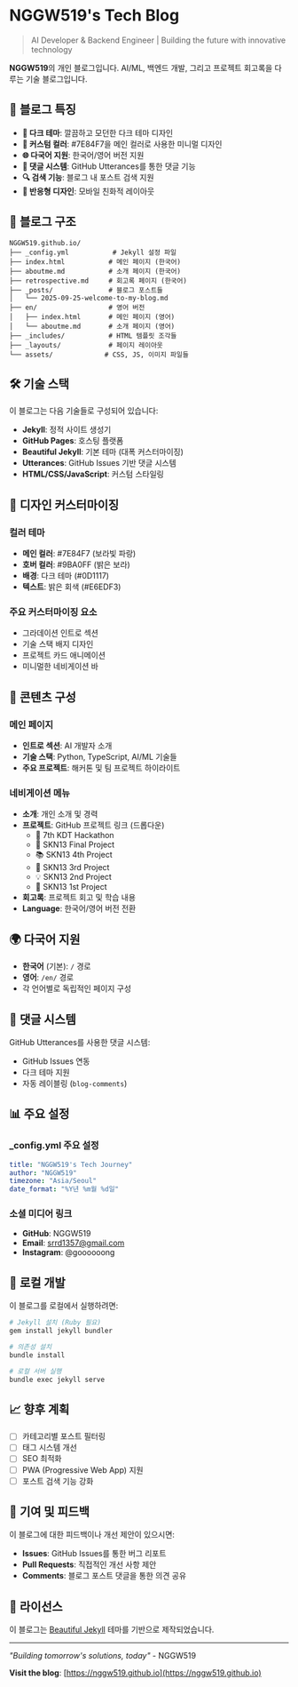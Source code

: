 # NGGW519's Tech Blog

> AI Developer & Backend Engineer | Building the future with innovative technology

**NGGW519**의 개인 블로그입니다. AI/ML, 백엔드 개발, 그리고 프로젝트 회고록을 다루는 기술 블로그입니다.

## 🌟 블로그 특징

- **🌙 다크 테마**: 깔끔하고 모던한 다크 테마 디자인
- **🎨 커스텀 컬러**: #7E84F7을 메인 컬러로 사용한 미니멀 디자인
- **🌐 다국어 지원**: 한국어/영어 버전 지원
- **💬 댓글 시스템**: GitHub Utterances를 통한 댓글 기능
- **🔍 검색 기능**: 블로그 내 포스트 검색 지원
- **📱 반응형 디자인**: 모바일 친화적 레이아웃

## 📂 블로그 구조

```
NGGW519.github.io/
├── _config.yml           # Jekyll 설정 파일
├── index.html           # 메인 페이지 (한국어)
├── aboutme.md           # 소개 페이지 (한국어)
├── retrospective.md     # 회고록 페이지 (한국어)
├── _posts/              # 블로그 포스트들
│   └── 2025-09-25-welcome-to-my-blog.md
├── en/                  # 영어 버전
│   ├── index.html       # 메인 페이지 (영어)
│   └── aboutme.md       # 소개 페이지 (영어)
├── _includes/           # HTML 템플릿 조각들
├── _layouts/            # 페이지 레이아웃
└── assets/             # CSS, JS, 이미지 파일들
```

## 🛠 기술 스택

이 블로그는 다음 기술들로 구성되어 있습니다:

- **Jekyll**: 정적 사이트 생성기
- **GitHub Pages**: 호스팅 플랫폼
- **Beautiful Jekyll**: 기본 테마 (대폭 커스터마이징)
- **Utterances**: GitHub Issues 기반 댓글 시스템
- **HTML/CSS/JavaScript**: 커스텀 스타일링

## 🎨 디자인 커스터마이징

### 컬러 테마
- **메인 컬러**: #7E84F7 (보라빛 파랑)
- **호버 컬러**: #9BA0FF (밝은 보라)
- **배경**: 다크 테마 (#0D1117)
- **텍스트**: 밝은 회색 (#E6EDF3)

### 주요 커스터마이징 요소
- 그라데이션 인트로 섹션
- 기술 스택 배지 디자인
- 프로젝트 카드 애니메이션
- 미니멀한 네비게이션 바

## 📝 콘텐츠 구성

### 메인 페이지
- **인트로 섹션**: AI 개발자 소개
- **기술 스택**: Python, TypeScript, AI/ML 기술들
- **주요 프로젝트**: 해커톤 및 팀 프로젝트 하이라이트

### 네비게이션 메뉴
- **소개**: 개인 소개 및 경력
- **프로젝트**: GitHub 프로젝트 링크 (드롭다운)
  - 🥇 7th KDT Hackathon
  - 🎯 SKN13 Final Project
  - 📚 SKN13 4th Project
  - 🚀 SKN13 3rd Project
  - 💡 SKN13 2nd Project
  - 🌟 SKN13 1st Project
- **회고록**: 프로젝트 회고 및 학습 내용
- **Language**: 한국어/영어 버전 전환

## 🌍 다국어 지원

- **한국어** (기본): `/` 경로
- **영어**: `/en/` 경로
- 각 언어별로 독립적인 페이지 구성

## 💬 댓글 시스템

GitHub Utterances를 사용한 댓글 시스템:
- GitHub Issues 연동
- 다크 테마 지원
- 자동 레이블링 (`blog-comments`)

## 📊 주요 설정

### _config.yml 주요 설정
```yaml
title: "NGGW519's Tech Journey"
author: "NGGW519"
timezone: "Asia/Seoul"
date_format: "%Y년 %m월 %d일"
```

### 소셜 미디어 링크
- **GitHub**: NGGW519
- **Email**: srrd1357@gmail.com
- **Instagram**: @goooooong

## 🚀 로컬 개발

이 블로그를 로컬에서 실행하려면:

```bash
# Jekyll 설치 (Ruby 필요)
gem install jekyll bundler

# 의존성 설치
bundle install

# 로컬 서버 실행
bundle exec jekyll serve
```

## 📈 향후 계획

- [ ] 카테고리별 포스트 필터링
- [ ] 태그 시스템 개선
- [ ] SEO 최적화
- [ ] PWA (Progressive Web App) 지원
- [ ] 포스트 검색 기능 강화

## 🤝 기여 및 피드백

이 블로그에 대한 피드백이나 개선 제안이 있으시면:
- **Issues**: GitHub Issues를 통한 버그 리포트
- **Pull Requests**: 직접적인 개선 사항 제안
- **Comments**: 블로그 포스트 댓글을 통한 의견 공유

## 📄 라이선스

이 블로그는 [Beautiful Jekyll](https://github.com/daattali/beautiful-jekyll) 테마를 기반으로 제작되었습니다.

---

*"Building tomorrow's solutions, today"* - NGGW519

**Visit the blog**: [https://nggw519.github.io](https://nggw519.github.io)